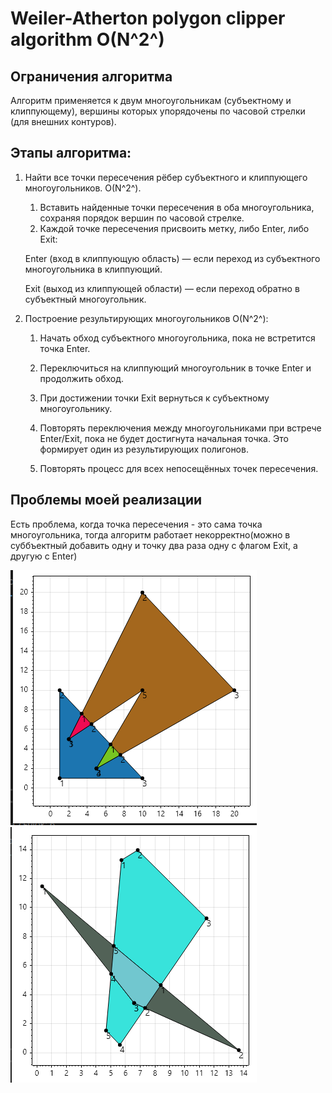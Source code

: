 ﻿# Weiler-Atherton polygon clipper algorithm O(N^2^)

## Ограничения алгоритма

Алгоритм применяется к двум многоугольникам (субъектному и клиппующему), вершины которых упорядочены по часовой стрелки (для внешних контуров).

## Этапы алгоритма:

1. Найти все точки пересечения рёбер субъектного и клиппующего многоугольников. О(N^2^).
    1. Вставить найденные точки пересечения в оба многоугольника, сохраняя порядок вершин по часовой стрелке.
    1. Каждой точке пересечения присвоить метку, либо Enter, либо Exit:

   Enter (вход в клиппующую область) — если переход из субъектного многоугольника в клиппующий.

   Exit (выход из клиппующей области) — если переход обратно в субъектный многоугольник.

1. Построение результирующих многоугольников О(N^2^):
    1. Начать обход субъектного многоугольника, пока не встретится точка Enter.

    1. Переключиться на клиппующий многоугольник в точке Enter и продолжить обход.

    1. При достижении точки Exit вернуться к субъектному многоугольнику.

    1. Повторять переключения между многоугольниками при встрече Enter/Exit, пока не будет достигнута начальная точка. Это формирует один из результирующих полигонов.

    1. Повторять процесс для всех непосещённых точек пересечения.

## Проблемы моей реализации

Есть проблема, когда точка пересечения - это сама точка многоугольника, тогда алгоритм работает некорректно(можно в суббъектный добавить одну и точку два раза одну с флагом Exit, а другую c Enter)

![example1](./Imgs/exm1.png)
![example2](./Imgs/exm2.png)